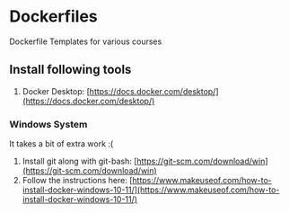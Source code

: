 # Dockerfiles

Dockerfile Templates for various courses

## Install following tools

1. Docker Desktop: [https://docs.docker.com/desktop/](https://docs.docker.com/desktop/)

### Windows System

It takes a bit of extra work :(

1. Install git along with git-bash: [https://git-scm.com/download/win](https://git-scm.com/download/win)
2. Follow the instructions here: [https://www.makeuseof.com/how-to-install-docker-windows-10-11/](https://www.makeuseof.com/how-to-install-docker-windows-10-11/)
